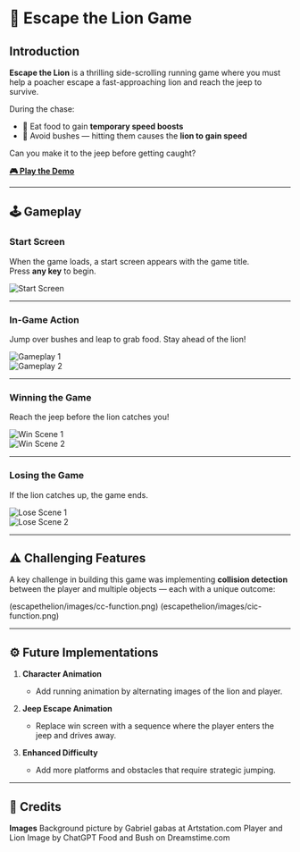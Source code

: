 # 🦁 Escape the Lion Game

## Introduction

**Escape the Lion** is a thrilling side-scrolling running game where you must help a poacher escape a fast-approaching lion and reach the jeep to survive. 

During the chase:
- 🍖 Eat food to gain **temporary speed boosts**
- 🌿 Avoid bushes — hitting them causes the **lion to gain speed**

Can you make it to the jeep before getting caught?

[**🎮 Play the Demo**]((https://cs-jonaas.github.io/escapethelion/))  

---

## 🕹️ Gameplay

### Start Screen  
When the game loads, a start screen appears with the game title.  
Press **any key** to begin.

![Start Screen](./escapethelion/images/ETL-start-screen.png)

---

### In-Game Action  
Jump over bushes and leap to grab food. Stay ahead of the lion!

![Gameplay 1](./escapethelion/images/ETL-gameplay.png)  
![Gameplay 2](./escapethelion/images/ETL-gameplay2.png)

---

### Winning the Game  
Reach the jeep before the lion catches you!

![Win Scene 1](./escapethelion/images/ETL-win-play.png)  
![Win Scene 2](./escapethelion/images/ETL-win-screen.png)

---

### Losing the Game  
If the lion catches up, the game ends.

![Lose Scene 1](./escapethelion/images/ETL-lose-play.png)  
![Lose Scene 2](./escapethelion/images/ETL-lose-screen.png)

---

## ⚠️ Challenging Features

A key challenge in building this game was implementing **collision detection** between the player and multiple objects — each with a unique outcome:

(escapethelion/images/cc-function.png)
(escapethelion/images/cic-function.png)

---

## ⚙️ Future Implementations

1. **Character Animation**
   - Add running animation by alternating images of the lion and player.

2. **Jeep Escape Animation**
   - Replace win screen with a sequence where the player enters the jeep and drives away.

3. **Enhanced Difficulty**
   - Add more platforms and obstacles that require strategic jumping.

---

## 👏 Credits

__Images__
Background picture by Gabriel gabas at Artstation.com
Player and Lion Image by ChatGPT
Food and Bush on Dreamstime.com 



